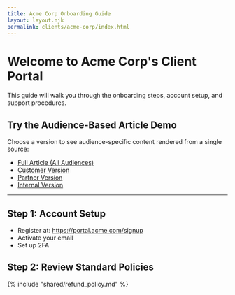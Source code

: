 ```yaml
---
title: Acme Corp Onboarding Guide
layout: layout.njk
permalink: clients/acme-corp/index.html
---
```


# Welcome to Acme Corp's Client Portal

This guide will walk you through the onboarding steps, account setup, and support procedures.

## Try the Audience-Based Article Demo

Choose a version to see audience-specific content rendered from a single source:

- [Full Article (All Audiences)](/client-guides/clients/acme-corp/article-full/)
- [Customer Version](/client-guides/clients/acme-corp/article-customer/)
- [Partner Version](/client-guides/clients/acme-corp/article-partner/)
- [Internal Version](/client-guides/clients/acme-corp/article-internal/)

---

## Step 1: Account Setup

- Register at: https://portal.acme.com/signup
- Activate your email
- Set up 2FA

## Step 2: Review Standard Policies

{% include "shared/refund_policy.md" %}
